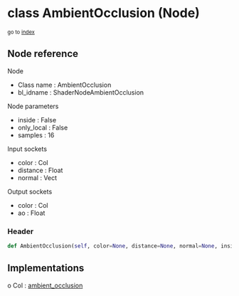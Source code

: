 # class AmbientOcclusion (Node)

<sub>go to [index](/docs/index.md)</sub>

## Node reference

Node
 - Class name : AmbientOcclusion
 - bl_idname : ShaderNodeAmbientOcclusion

Node parameters
 - inside : False
 - only_local : False
 - samples : 16

Input sockets
 - color : Col
 - distance : Float
 - normal : Vect

Output sockets
 - color : Col
 - ao : Float

### Header

``` python
def AmbientOcclusion(self, color=None, distance=None, normal=None, inside=False, only_local=False, samples=16, node_label=None, node_color=None):
```

## Implementations

o Col : [ambient_occlusion](/docs/Shader_classes/Col.md#ambient_occlusion)


